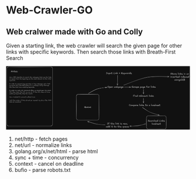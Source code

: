 # Web-Crawler-GO

## Web cralwer made with Go and Colly

Given a starting link, the web crawler will search the given page for other links with specific keywords. Then search those links with Breath-First Search

![UML Diagram](./images/webcrawler%20v0.png)

1. net/http - fetch pages
2. net/url - normalize links
3. golang.org/x/net/html - parse html
4. sync + time - concurrency
5. context - cancel on deadline
6. bufio - parse robots.txt

